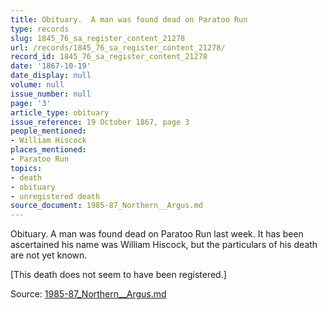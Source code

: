 ```yaml
---
title: Obituary.  A man was found dead on Paratoo Run
type: records
slug: 1845_76_sa_register_content_21278
url: /records/1845_76_sa_register_content_21278/
record_id: 1845_76_sa_register_content_21278
date: '1867-10-19'
date_display: null
volume: null
issue_number: null
page: '3'
article_type: obituary
issue_reference: 19 October 1867, page 3
people_mentioned:
- William Hiscock
places_mentioned:
- Paratoo Run
topics:
- death
- obituary
- unregistered death
source_document: 1985-87_Northern__Argus.md
---
```


Obituary.  A man was found dead on Paratoo Run last week.  It has been ascertained his name was William Hiscock, but the particulars of his death are not yet known.

[This death does not seem to have been registered.]

Source: [1985-87_Northern__Argus.md](/downloads/markdown/1985-87_Northern__Argus.md)
